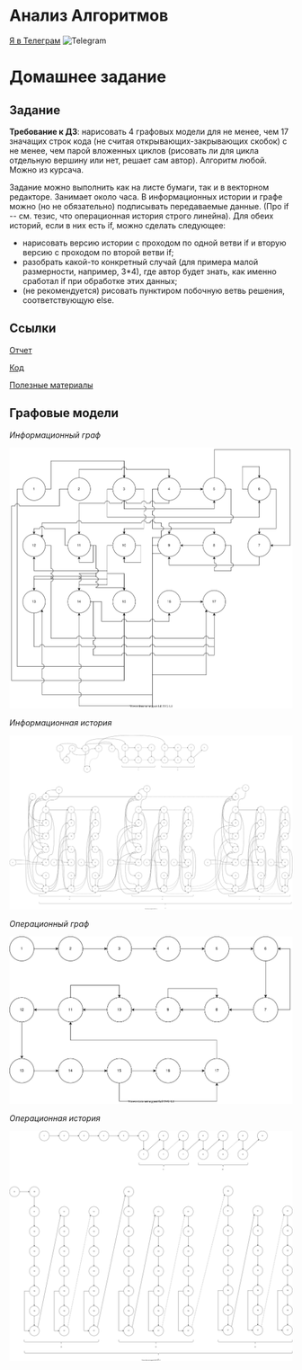 # Анализ Алгоритмов

 [Я в Телеграм](https://t.me/amunra2) <img src="https://img.icons8.com/external-tal-revivo-shadow-tal-revivo/344/external-telegram-is-a-cloud-based-instant-messaging-and-voice-over-ip-service-logo-shadow-tal-revivo.png" alt="Telegram" width=15>

# Домашнее задание

## Задание

**Требование к ДЗ**: нарисовать 4 графовых модели для не менее, чем 17 значащих строк кода (не считая открывающих-закрывающих скобок) с не менее, чем парой вложенных циклов (рисовать ли для цикла отдельную вершину или нет, решает сам автор). Алгоритм любой. Можно из курсача.

Задание можно выполнить как на листе бумаги, так и в векторном редакторе. Занимает около часа. В информационных истории и графе можно (но не обязательно) подписывать передаваемые данные. (Про if -- см. тезис, что операционная история строго линейна). Для обеих историй, если в них есть if, можно сделать следующее:
* нарисовать версию истории с проходом по одной ветви if и вторую версию с проходом по второй ветви if;
* разобрать какой-то конкретный случай (для примера малой размерности, например, 3*4), где автор будет знать, как именно сработал if при обработке этих данных;
* (не рекомендуется) рисовать пунктиром побочную ветвь решения, соответствующую else.

## Ссылки

[Отчет](./docs/report/cvetkov_report.pdf)

[Код](./src/main.py)

[Полезные материалы](./docs/materials/task/)

## Графовые модели

_Информационный граф_

<img src="./docs/materials/svg/hw_01-inf_graph.drawio.svg" alt="Информационный граф"/>

_Информационная история_

<img src="./docs/materials/svg/hw_01-inf_his.drawio.svg" alt="Информационная история"/>

_Операционный граф_

<img src="./docs/materials/svg/hw_01-oper_graph.drawio.svg" alt="Операционный граф"/>

_Операционная история_

<img src="./docs/materials/svg/hw_01-oper_his.drawio.svg" alt="Операционная история"/>
